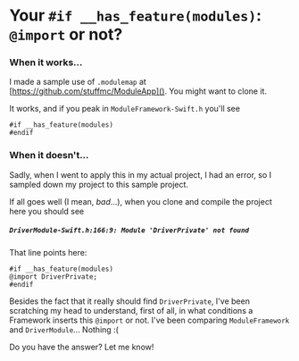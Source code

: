 # Your `#if __has_feature(modules)`: `@import` or not?

### When it works...

I made a sample use of `.modulemap` at [https://github.com/stuffmc/ModuleApp](). You might want to clone it.

It works, and if you peak in `ModuleFramework-Swift.h` you'll see

```objc
#if __has_feature(modules)
#endif
```

### When it doesn't...

Sadly, when I went to apply this in my actual project, I had an error, so I sampled down my project to this sample project.

If all goes well (I mean, _bad_...), when you clone and compile the project here you should see

##### `DriverModule-Swift.h:166:9: Module 'DriverPrivate' not found`

That line points here:

```objc
#if __has_feature(modules)
@import DriverPrivate;
#endif
```

Besides the fact that it really should find `DriverPrivate`, I've been scratching my head to understand, first of all, in what conditions a Framework inserts this `@import` or not. I've been comparing `ModuleFramework` and `DriverModule`... Nothing :(

Do you have the answer? Let me know!